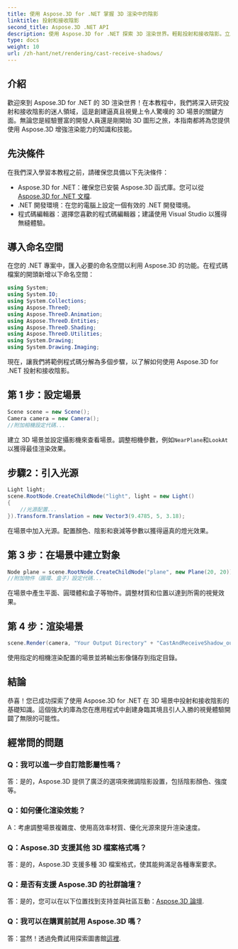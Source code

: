 ```yaml
---
title: 使用 Aspose.3D for .NET 掌握 3D 渲染中的陰影
linktitle: 投射和接收陰影
second_title: Aspose.3D .NET API
description: 使用 Aspose.3D for .NET 探索 3D 渲染世界。輕鬆投射和接收陰影。立即下載免費試用版！
type: docs
weight: 10
url: /zh-hant/net/rendering/cast-receive-shadows/
---
```

## 介紹
歡迎來到 Aspose.3D for .NET 的 3D 渲染世界！在本教程中，我們將深入研究投射和接收陰影的迷人領域，這是創建逼真且視覺上令人驚嘆的 3D 場景的關鍵方面。無論您是經驗豐富的開發人員還是剛開始 3D 圖形之旅，本指南都將為您提供使用 Aspose.3D 增強渲染能力的知識和技能。
## 先決條件
在我們深入學習本教程之前，請確保您具備以下先決條件：
-  Aspose.3D for .NET：確保您已安裝 Aspose.3D 函式庫。您可以從[Aspose.3D for .NET 文檔](https://reference.aspose.com/3d/net/).
- .NET 開發環境：在您的電腦上設定一個有效的 .NET 開發環境。
- 程式碼編輯器：選擇您喜歡的程式碼編輯器；建議使用 Visual Studio 以獲得無縫體驗。
## 導入命名空間
在您的 .NET 專案中，匯入必要的命名空間以利用 Aspose.3D 的功能。在程式碼檔案的開頭新增以下命名空間：
```csharp
using System;
using System.IO;
using System.Collections;
using Aspose.ThreeD;
using Aspose.ThreeD.Animation;
using Aspose.ThreeD.Entities;
using Aspose.ThreeD.Shading;
using Aspose.ThreeD.Utilities;
using System.Drawing;
using System.Drawing.Imaging;
```
現在，讓我們將範例程式碼分解為多個步驟，以了解如何使用 Aspose.3D for .NET 投射和接收陰影。
## 第 1 步：設定場景
```csharp
Scene scene = new Scene();
Camera camera = new Camera();
//附加相機設定代碼...
```
建立 3D 場景並設定攝影機來查看場景。調整相機參數，例如`NearPlane`和`LookAt`以獲得最佳渲染效果。
## 步驟2：引入光源
```csharp
Light light;
scene.RootNode.CreateChildNode("light", light = new Light()
{
    //光源配置...
}).Transform.Translation = new Vector3(9.4785, 5, 3.18);
```
在場景中加入光源。配置顏色、陰影和衰減等參數以獲得逼真的燈光效果。
## 第 3 步：在場景中建立對象
```csharp
Node plane = scene.RootNode.CreateChildNode("plane", new Plane(20, 20));
//附加物件（圓環、盒子）設定代碼...
```
在場景中產生平面、圓環體和盒子等物件。調整材質和位置以達到所需的視覺效果。
## 第 4 步：渲染場景
```csharp
scene.Render(camera, "Your Output Directory" + "CastAndReceiveShadow_out.png", new Size(1024, 1024), ImageFormat.Png, opt);
```
使用指定的相機渲染配置的場景並將輸出影像儲存到指定目錄。
## 結論
恭喜！您已成功探索了使用 Aspose.3D for .NET 在 3D 場景中投射和接收陰影的基礎知識。這個強大的庫為您在應用程式中創建身臨其境且引人入勝的視覺體驗開闢了無限的可能性。
## 經常問的問題
### Q：我可以進一步自訂陰影屬性嗎？
答：是的，Aspose.3D 提供了廣泛的選項來微調陰影設置，包括陰影顏色、強度等。
### Q：如何優化渲染效能？
A：考慮調整場景複雜度、使用高效率材質、優化光源來提升渲染速度。
### Q：Aspose.3D 支援其他 3D 檔案格式嗎？
答：是的，Aspose.3D 支援多種 3D 檔案格式，使其能夠滿足各種專案要求。
### Q：是否有支援 Aspose.3D 的社群論壇？
答：是的，您可以在以下位置找到支持並與社區互動：[Aspose.3D 論壇](https://forum.aspose.com/c/3d/18).
### Q：我可以在購買前試用 Aspose.3D 嗎？
答：當然！透過免費試用探索圖書館[這裡](https://releases.aspose.com/).